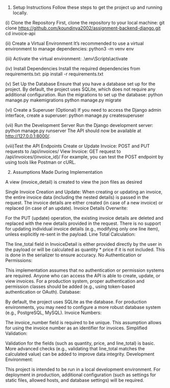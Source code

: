 <!-- setup instructions -->
1) Setup Instructions
Follow these steps to get the project up and running locally.

(i) Clone the Repository
First, clone the repository to your local machine:
git clone https://github.com/koundinya2002/assignment-backend-django.git
cd invoice-api

(ii) Create a Virtual Environment
It’s recommended to use a virtual environment to manage dependencies:
python3 -m venv env

(iii) Activate the virtual environment:
.\env\Scripts\activate

(iv) Install Dependencies
Install the required dependencies from requirements.txt:
pip install -r requirements.txt

(v) Set Up the Database
Ensure that you have a database set up for the project. By default, the project uses SQLite, which does not require any additional configuration.
Run the migrations to set up the database:
python manage.py makemigrations
python manage.py migrate

(vi) Create a Superuser (Optional)
If you need to access the Django admin interface, create a superuser:
python manage.py createsuperuser

(vii) Run the Development Server
Run the Django development server:
python manage.py runserver
The API should now be available at http://127.0.0.1:8000/.

(viii)Test the API Endpoints
Create or Update Invoice: POST and PUT requests to /api/invoices/
View Invoice: GET request to /api/invoices/{invoice_id}/
For example, you can test the POST endpoint by using tools like Postman or cURL.



<!-- assumptions made during the implementation -->
2) Assumptions Made During Implementation

A view (invoice_detail) is created to view the json files as desired

Single Invoice Creation and Update: When creating or updating an invoice, the entire invoice data (including the nested details) is passed in the request. The invoice details are either created (in case of a new invoice) or replaced (in case of an update).
Invoice Details Overwrite:

For the PUT (update) operation, the existing invoice details are deleted and replaced with the new details provided in the request. There is no support for updating individual invoice details (e.g., modifying only one line item), unless explicitly re-sent in the payload.
Line Total Calculation:

The line_total field in InvoiceDetail is either provided directly by the user in the payload or will be calculated as quantity * price if it is not included. This is done in the serializer to ensure accuracy.
No Authentication or Permissions:

This implementation assumes that no authentication or permission systems are required. Anyone who can access the API is able to create, update, or view invoices. For a production system, proper authentication and permission classes should be added (e.g., using token-based authentication or OAuth).
Database:

By default, the project uses SQLite as the database. For production environments, you may need to configure a more robust database system (e.g., PostgreSQL, MySQL).
Invoice Numbers:

The invoice_number field is required to be unique. This assumption allows for using the invoice number as an identifier for invoices.
Simplified Validation:

Validation for the fields (such as quantity, price, and line_total) is basic. More advanced checks (e.g., validating that line_total matches the calculated value) can be added to improve data integrity.
Development Environment:

This project is intended to be run in a local development environment. For deployment in production, additional configuration (such as settings for static files, allowed hosts, and database settings) will be required.